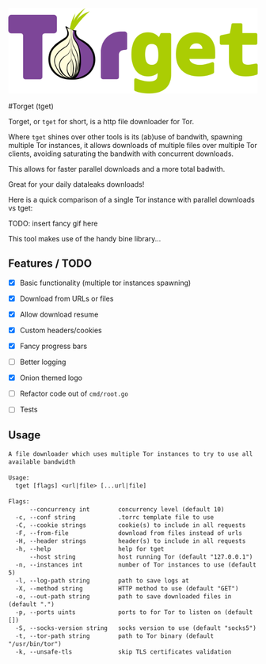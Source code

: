 ![torget logo](.images/logo.png "torget by thatsn0tmysite")

#Torget (tget)

Torget, or `tget` for short, is a http file downloader for Tor.

Where `tget` shines over other tools is its (ab)use of bandwith, spawning multiple Tor instances, it allows downloads of multiple files over multiple Tor clients, avoiding saturating the bandwith with concurrent downloads. 

This allows for faster parallel downloads and a more total badwith.

Great for your daily dataleaks downloads!

Here is a quick comparison of a single Tor instance with parallel downloads vs tget:

TODO: insert fancy gif here


This tool makes use of the handy bine library...

## Features / TODO
- [x] Basic functionality (multiple tor instances spawning)
- [x] Download from URLs or files
- [x] Allow download resume
- [x] Custom headers/cookies
- [x] Fancy progress bars
- [ ] Better logging
- [x] Onion themed logo
- [ ] Refactor code out of `cmd/root.go`
- [ ] Tests


## Usage
```
A file downloader which uses multiple Tor instances to try to use all available bandwidth

Usage:
  tget [flags] <url|file> [...url|file]

Flags:
      --concurrency int        concurrency level (default 10)
  -c, --conf string            .torrc template file to use
  -C, --cookie strings         cookie(s) to include in all requests
  -F, --from-file              download from files instead of urls
  -H, --header strings         header(s) to include in all requests
  -h, --help                   help for tget
      --host string            host running Tor (default "127.0.0.1")
  -n, --instances int          number of Tor instances to use (default 5)
  -l, --log-path string        path to save logs at
  -X, --method string          HTTP method to use (default "GET")
  -o, --out-path string        path to save downloaded files in (default ".")
  -p, --ports uints            ports to for Tor to listen on (default [])
  -S, --socks-version string   socks version to use (default "socks5")
  -t, --tor-path string        path to Tor binary (default "/usr/bin/tor")
  -k, --unsafe-tls             skip TLS certificates validation

```